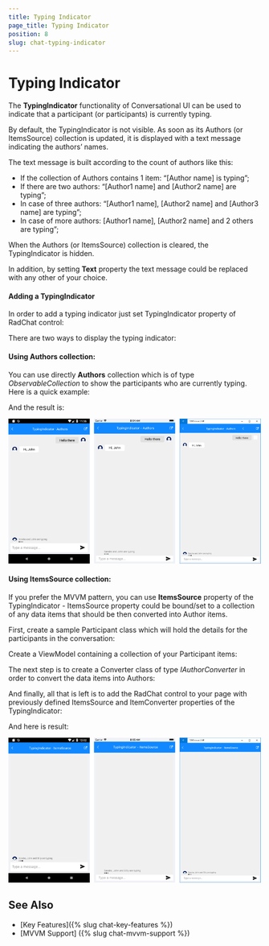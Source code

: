 ```yaml
---
title: Typing Indicator
page_title: Typing Indicator
position: 8
slug: chat-typing-indicator
---
```


# Typing Indicator #

The **TypingIndicator** functionality of Conversational UI can be used to indicate that a participant (or participants) is currently typing. 

By default, the TypingIndicator is not visible. As soon as its Authors (or ItemsSource) collection is updated, it is displayed with a text message indicating the authors’ names. 

The text message is built according to the count of authors like this:

* If the collection of Authors contains 1 item: “[Author name] is typing”;
* If there are two authors: “[Author1 name] and [Author2 name] are typing”;
* In case of three authors: “[Author1 name], [Author2 name] and [Author3 name] are typing”;
* In case of more authors: [Author1 name], [Author2 name] and 2 others are typing”;

When the Authors (or ItemsSource) collection is cleared, the TypingIndicator is hidden.

In addition, by setting **Text** property the text message could be replaced with any other of your choice.

#### Adding a TypingIndicator

In order to add a typing indicator just set TypingIndicator property of RadChat control:

<snippet id='chat-typingindicator-xaml' />
	
There are two ways to display the typing indicator:

#### Using Authors collection:

You can use directly **Authors** collection which is of type *ObservableCollection<Author>* to show the participants who are currently typing. Here is a quick example:

<snippet id='chat-typingindicator-authors-code' />

And the result is:

![TypingIndicator Authors](images/chat_typingindicator_authors.png)

#### Using ItemsSource collection:

If you prefer the MVVM pattern, you can use **ItemsSource** property of the TypingIndicator  - ItemsSource property could be bound/set to a collection of any data items that should be then converted into Author items. 

First, create a sample Participant class which will hold the details for the participants in the conversation:

<snippet id='chat-typingindicator-participant' />

Create a ViewModel containing a collection of your Participant items:

<snippet id='chat-typingindicator-itemssource-viewmodel' />

The next step is to create a Converter class of type *IAuthorConverter* in order to convert the data items into Authors:

<snippet id='chat-typingindicator-authorsconverter' />

And finally, all that is left is to add the RadChat control to your page with previously defined ItemsSource and ItemConverter properties of the TypingIndicator:

<snippet id='chat-typingindicator-itemssource-xaml' />

And here is result:

![TypingIndicator Authors](images/chat_typingindicator_itemssource.png)
	
## See Also

- [Key Features]({% slug chat-key-features %})
- [MVVM Support] ({% slug chat-mvvm-support %})